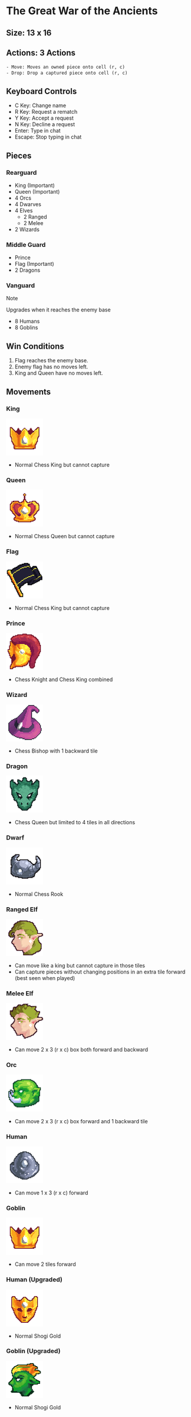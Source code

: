 # The Great War of the Ancients

## Size: 13 x 16

## Actions: 3 Actions
    - Move: Moves an owned piece onto cell (r, c)
    - Drop: Drop a captured piece onto cell (r, c)

## Keyboard Controls
- C Key: Change name
- R Key: Request a rematch
- Y Key: Accept a request
- N Key: Decline a request
- Enter: Type in chat
- Escape: Stop typing in chat

## Pieces

### Rearguard
- King (Important)
- Queen (Important)
- 4 Orcs
- 4 Dwarves
- 4 Elves
    - 2 Ranged
    - 2 Melee
- 2 Wizards
    
### Middle Guard
- Prince
- Flag (Important)
- 2 Dragons

### Vanguard

> [!NOTE]
> Upgrades when it reaches the enemy base

- 8 Humans
- 8 Goblins

## Win Conditions

1. Flag reaches the enemy base.
2. Enemy flag has no moves left.
3. King and Queen have no moves left.

## Movements

### King
![King](https://github.com/up-jacky/the-great-war/blob/main/images/King.png)
- Normal Chess King but cannot capture

### Queen
![Queen](https://github.com/up-jacky/the-great-war/blob/main/images/Queen.png)
- Normal Chess Queen but cannot capture

### Flag
![Flag](https://github.com/up-jacky/the-great-war/blob/main/images/Flag.png)
- Normal Chess King but cannot capture

### Prince
![Prince](https://github.com/up-jacky/the-great-war/blob/main/images/Prince.png)
- Chess Knight and Chess King combined

### Wizard
![Wizard](https://github.com/up-jacky/the-great-war/blob/main/images/Wizard.png)
- Chess Bishop with 1 backward tile

### Dragon
![Dragon](https://github.com/up-jacky/the-great-war/blob/main/images/Dragon.png)
- Chess Queen but limited to 4 tiles in all directions

### Dwarf
![Dwarf](https://github.com/up-jacky/the-great-war/blob/main/images/Dwarf.png)
- Normal Chess Rook

### Ranged Elf
![Ranged Elf](https://github.com/up-jacky/the-great-war/blob/main/images/ElfRanged.png)
- Can move like a king but cannot capture in those tiles
- Can capture pieces without changing positions in an extra tile forward (best seen when played)

### Melee Elf
![Melee Elf](https://github.com/up-jacky/the-great-war/blob/main/images/ElfMelee.png)
- Can move 2 x 3 (r x c) box both forward and backward

### Orc
![Orc](https://github.com/up-jacky/the-great-war/blob/main/images/Orc.png)
- Can move 2 x 3 (r x c) box forward and 1 backward tile

### Human
![Human](https://github.com/up-jacky/the-great-war/blob/main/images/Human.png)
- Can move 1 x 3 (r x c) forward

### Goblin
![Goblin](https://github.com/up-jacky/the-great-war/blob/main/images/King.png)
- Can move 2 tiles forward

### Human (Upgraded)
![HumanUpgraded](https://github.com/up-jacky/the-great-war/blob/main/images/HumanUpgraded.png)
- Normal Shogi Gold

### Goblin (Upgraded)
![GoblinUpgraded](https://github.com/up-jacky/the-great-war/blob/main/images/GoblinUpgraded.png)
- Normal Shogi Gold